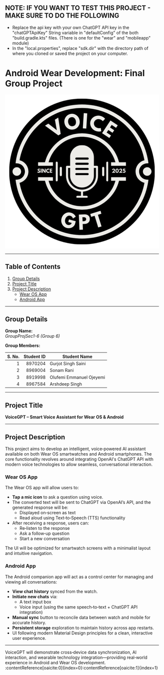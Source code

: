 ## NOTE: IF YOU WANT TO TEST THIS PROJECT - MAKE SURE TO DO THE FOLLOWING
- Replace the api key with your own ChatGPT API key in the "chatGPTApiKey" String variable in "defaultConfig" of the both "build.gradle.kts" files. (There is one for the "wear" and "mobileapp" module)
- In the "local.properties", replace "sdk.dir" with the directory path of where you cloned or saved the project on your computer.

# Android Wear Development: Final Group Project

![VoiceGPT Logo](./app-logo/VoiceGPT-logo.png)

---

## Table of Contents

1. [Group Details](#group-details)
2. [Project Title](#project-title)
3. [Project Description](#project-description)
    - [Wear OS App](#wear-os-app)
    - [Android App](#android-app)

---

## Group Details

**Group Name:**  
_GroupProjSec1-6 (Group 6)_

**Group Members:**

| S. No. | Student ID | Student Name                       |
|-------:|-----------:|------------------------------------|
|      1 |    8970204 | Gurjot Singh Saini                 |
|      2 |    8969004 | Sonam Rani                         |
|      3 |    8919998 | Olufemi Emmanuel Ojeyemi           |
|      4 |    8967584 | Arshdeep Singh                     |

---

## Project Title

**VoiceGPT – Smart Voice Assistant for Wear OS & Android**

---

## Project Description

This project aims to develop an intelligent, voice‑powered AI assistant available on both Wear OS smartwatches and Android smartphones. The core functionality revolves around integrating OpenAI's ChatGPT API with modern voice technologies to allow seamless, conversational interaction.

### Wear OS App

The Wear OS app will allow users to:

- **Tap a mic icon** to ask a question using voice.
- The converted text will be sent to ChatGPT via OpenAI’s API, and the generated response will be:
    - Displayed on‑screen as text
    - Read aloud using Text‑to‑Speech (TTS) functionality
- After receiving a response, users can:
    - Re‑listen to the response
    - Ask a follow‑up question
    - Start a new conversation

The UI will be optimized for smartwatch screens with a minimalist layout and intuitive navigation.

### Android App

The Android companion app will act as a control center for managing and viewing all conversations:

- **View chat history** synced from the watch.
- **Initiate new chats** via:
    - A text input box
    - Voice input (using the same speech‑to‑text + ChatGPT API integration)
- **Manual sync** button to reconcile data between watch and mobile for accurate history.
- **Persistent storage** exploration to maintain history across app restarts.
- UI following modern Material Design principles for a clean, interactive user experience.

---

VoiceGPT will demonstrate cross‑device data synchronization, AI interaction, and wearable technology integration—providing real‑world experience in Android and Wear OS development.  
:contentReference[oaicite:0]{index=0}&#8203;:contentReference[oaicite:1]{index=1}  
